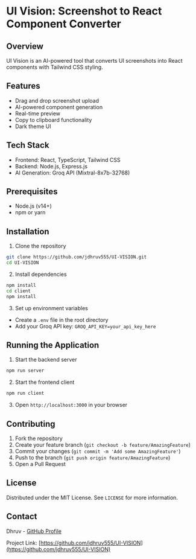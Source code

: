 # UI Vision: Screenshot to React Component Converter

## Overview
UI Vision is an AI-powered tool that converts UI screenshots into React components with Tailwind CSS styling.

## Features
- Drag and drop screenshot upload
- AI-powered component generation
- Real-time preview
- Copy to clipboard functionality
- Dark theme UI

## Tech Stack
- Frontend: React, TypeScript, Tailwind CSS
- Backend: Node.js, Express.js
- AI Generation: Groq API (Mixtral-8x7b-32768)

## Prerequisites
- Node.js (v14+)
- npm or yarn

## Installation

1. Clone the repository
```bash
git clone https://github.com/jdhruv555/UI-VISION.git
cd UI-VISION
```

2. Install dependencies
```bash
npm install
cd client
npm install
```

3. Set up environment variables
- Create a `.env` file in the root directory
- Add your Groq API key: `GROQ_API_KEY=your_api_key_here`

## Running the Application

1. Start the backend server
```bash
npm run server
```

2. Start the frontend client
```bash
npm run client
```

3. Open `http://localhost:3000` in your browser

## Contributing
1. Fork the repository
2. Create your feature branch (`git checkout -b feature/AmazingFeature`)
3. Commit your changes (`git commit -m 'Add some AmazingFeature'`)
4. Push to the branch (`git push origin feature/AmazingFeature`)
5. Open a Pull Request

## License
Distributed under the MIT License. See `LICENSE` for more information.

## Contact
Dhruv - [GitHub Profile](https://github.com/jdhruv555)

Project Link: [https://github.com/jdhruv555/UI-VISION](https://github.com/jdhruv555/UI-VISION)
